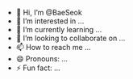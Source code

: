 - 👋 Hi, I’m @BaeSeok
- 👀 I’m interested in ...
- 🌱 I’m currently learning ...
- 💞️ I’m looking to collaborate on ...
- 📫 How to reach me ...
- 😄 Pronouns: ...
- ⚡ Fun fact: ...

<!---
BaeSeokim/BaeSeokim is a ✨ special ✨ repository because its `README.md` (this file) appears on your GitHub profile.
You can click the Preview link to take a look at your changes.
--->
